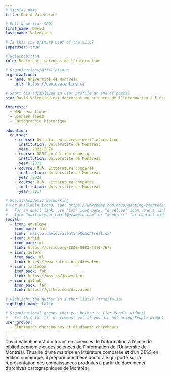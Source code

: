 ```yaml
---
# Display name
title: David Valentine

# Full Name (for SEO)
first_name: David
last_name: Valentine

# Is this the primary user of the site?
superuser: true

# Role/position
role: Doctorant, sciences de l’information

# Organizations/Affiliations
organizations:
  - name: Université de Montréal
    url: 'https://davidvalentine.ca'

# Short bio (displayed in user profile at end of posts)
bio: David Valentine est doctorant en sciences de l’information à l’école de bibliothéconomie et des sciences de l’information de l’Université de Montréal.

interests:
  - Web sémantique
  - Données liées
  - Cartographie historique

education:
  courses:
    - course: Doctorat en science de l’information
      institution: Universtité de Montréal
      year: 2022-2026
    - course: DESS en édition numérique
      institution: Universtité de Montréal
      year: 2022
    - course: M.A. Littérature comparée
      institution: Universtité de Montréal
      year: 2021
    - course: B.A. Littérature comparée
      institution: Universtité de Montréal
      year: 2017

# Social/Academic Networking
# For available icons, see: https://wowchemy.com/docs/getting-started/page-builder/#icons
#   For an email link, use "fas" icon pack, "envelope" icon, and a link in the
#   form "mailto:your-email@example.com" or "#contact" for contact widget.
social:
  - icon: envelope
    icon_pack: fas
    link: 'mailto:david.valentine@umontreal.ca'
  - icon: orcid
    icon_pack: ai
    link: https://orcid.org/0000-0003-3410-7677
  - icon: zotero
    icon_pack: ai
    link: https://www.zotero.org/davvalent
  - icon: mastodon
    icon_pack: fab
    link: https://mas.to/@davvalent
  - icon: github
    icon_pack: fab
    link: https://github.com/davvalent

# Highlight the author in author lists? (true/false)
highlight_name: false

# Organizational groups that you belong to (for People widget)
#   Set this to `[]` or comment out if you are not using People widget.
user_groups:
  - Étudiantes chercheuses et étudiants chercheurs
---
```

David Valentine est doctorant en sciences de l’information à l’école de bibliothéconomie et des sciences de l’information de l’Université de Montréal.
Titualire d’une maitrise en littérature comparée et d’un DESS en édition numérique, il prépare une thèse doctorale qui porte sur la représentation des connaissances produites à partir de documents d’archives cartographiques de Montréal.
